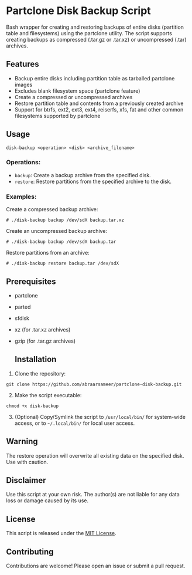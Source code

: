# Partclone Disk Backup Script

Bash wrapper for creating and restoring backups of entire disks (partition table and filesystems) using the partclone utility. The script supports creating backups as compressed (.tar.gz or .tar.xz) or uncompressed (.tar) archives.

## Features

- Backup entire disks including partition table as tarballed partclone images
- Excludes blank filesystem space (partclone feature)
- Create a compressed or uncompressed archives
- Restore partition table and contents from a previously created archive
- Support for btrfs, ext2, ext3, ext4, reiserfs, xfs, fat and other common filesystems supported by partclone

## Usage
```
disk-backup <operation> <disk> <archive_filename>
```

### Operations:

- `backup`: Create a backup archive from the specified disk.
- `restore`: Restore partitions from the specified archive to the disk.

### Examples:

Create a compressed backup archive:
```
# ./disk-backup backup /dev/sdX backup.tar.xz
```
Create an uncompressed backup archive:
```
# ./disk-backup backup /dev/sdX backup.tar
```
Restore partitions from an archive:
```
# ./disk-backup restore backup.tar /dev/sdX
```

## Prerequisites

- partclone
- parted
- sfdisk
- xz (for .tar.xz archives)
- gzip (for .tar.gz archives)

  ## Installation

1. Clone the repository:
```
git clone https://github.com/abraarsameer/partclone-disk-backup.git
```
2. Make the script executable:
```
chmod +x disk-backup
```
3. (Optional) Copy/Symlink the script to `/usr/local/bin/` for system-wide access, or to `~/.local/bin/` for local user access.

## Warning

The restore operation will overwrite all existing data on the specified disk. Use with caution.

## Disclaimer

Use this script at your own risk. The author(s) are not liable for any data loss or damage caused by its use.

## License

This script is released under the [MIT License](LICENSE).

## Contributing

Contributions are welcome! Please open an issue or submit a pull request.
